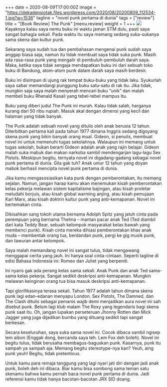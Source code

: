 +++
date = 2020-08-09T17:00:00Z
image = "https://dekadensiotak.files.wordpress.com/2020/08/20200809_112534-1.jpg?w=1536"
tagline = "novel punk pertama di dunia"
tags = ["review"]
title = "[Book Review] The Punk"
[menu.review]
weight = 1
+++
![](https://dekadensiotak.files.wordpress.com/2020/08/20200809_112534-1.jpg?w=1536)
Kayaknya kalau saya nemu buku ini waktu jaman STM dulu, pasti saya sangat bahagia sekali. Pada waktu itu saya memang sedang suka-sukanya sama skena dan kultur punk.

Sekarang saya sudah tua dan pembahasan mengenai punk sudah saya anggap biasa saja, namun itu tidak membuat saya tidak suka punk. Masih ada rasa-rasa punk yang mengalir di pembuluh-pembuluh darah saya. Maka, ketika saya tidak sengaja mendapatkan buku ini dari sebuah toko buku di Bandung, atom-atom punk dalam darah saya masih berdesir.

Buku ini disimpan di ujung rak tempat buku-buku yang tidak laku. Syukurlah saya sabar memandangi punggung buku satu-satu di rak itu. Jika tidak, mungkin saja saya malah menyerah mencari buku “unik” dan malah membeli buku Rhenald Kasali yang tebel-tebel mampus itu.

Buku yang diberi judul The Punk ini murah. Kalau tidak salah, harganya kurang dari 50 ribu rupiah. Masuk akal dengan dimensi yang kecil dan halaman yang tidak banyak.

The Punk adalah sebuah novel yang ditulis oleh anak berusia 12 tahun. Diterbitkan pertama kali pada tahun 1977 dimana Inggris sedang digoyang skena punk yang bikin banyak orang mual. Gideon, si penulis, membuat novel ini untuk memenuhi tugas sekolahnya. Walaupun ini memang untuk tugas sekolah, bukan berarti Gideon adalah anak yang rajin belajar. Gideon malah suka mabuk dan makan narkoba sambil mendengarjan lagu-lagu Sex Pistols. Meskipun begitu, ternyata novel ini digadang-gadang sebagai novel punk pertama di dunia. Gila gak tuh? Anak umur 12 tahun yang doyan mabok berhasil mencipta novel punk pertama di dunia.

Jika kamu mengasosiasikan kata punk dengan pemberontakan, itu memang sejalan. Namun, jangan harap kamu akan menemukan kisah pemberontakan kelas pekerja melawan sistem kapitalisme bajingan, atau kisah proletar meludahi borjuis, atau kisah global warming anjing, atau kisah pemujaan Karl Marx, atau kisah doktrin kultur punk yang anti-kemapanan. Novel ini bertemakan cinta.

Dikisahkan sang tokoh utama bernama Adolph Spitz yang jatuh cinta pada perempuan yang bernama Thelma – mantan pacar anak Ted (Ted diambil dari kata Teddy Bear, sebuah kelompok masyarakat kelas bawah yang membenci punk). Kisah cinta mereka dihiasi pemberontakan khas anak muda – membentak orang tua, berdandan punk, pergi ke gig musik punk, dan tawuran antar kelompok.

Saya malah memandang novel ini sangat tulus, tidak mengawang menggapai cerita yang jauh. Ini hanya soal cinta-cintaan. Seperti tagline di edisi Bahasa Indonesia ini: Romeo dan Juliet yang berpeniti.

Ini nyaris gak ada perang kelas sama sekali. Anak Punk dan anak Ted sama-sama kelas pekerja. Sangat sedikit deskripsi anti-kemapanan. Mungkin melawan keinginan orang tua bisa masuk deskripsi anti-kemapanan.

Tapi glorifikasinya terasa sekali. Tahun 1977 adalah tahun dimana skena punk lagi edan-edanan menyapu London. Sex Pistols, The Damned, dan The Clash ditulis sebagai pemanis wajib demi menjadikan aura novel ini sah disebut punk. Belum lagi klub malam The Roxy yang legendaris bagi skena punk saat itu. Oh, jangan lupakan perseteruan Jhonny Rotten dan Mick Jagger yang juga dijadikan bumbu yang dituang sedikit tapi sangat berkesan.

Secara keseluruhan, saya suka sama novel ini. Cocok dibaca sambil ngisep lem aibon (Enggak dong, bercanda saya teh. Lem Fox deh boleh). Novel ini begitu tulus, tidak berusaha membagus-baguskan punk. Kasarnya, punk itu sampah ya sampah aja. Memang begitu stereotype-nya kan? Yeuh, aing punk yeuh! Begitu, tidak pretentious.

Untuk kamu para remaja tanggung yang lagi nyari jati diri dengan jadi anak punk, boleh deh ini dibaca. Biar kamu bisa sombong sama teman satu skenamu bahwa kamu pernah baca novel punk pertama di dunia. Jadi referensi kamu tidak hanya bacotan-bacotan JRX SID doang.